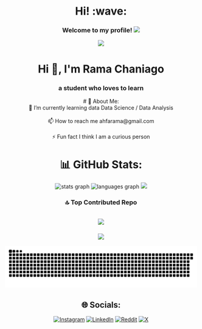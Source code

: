 <!--# Hi there 👋-->

<h1 align='center'> Hi! :wave:</h1>
<h3 align="center">
  Welcome to my profile!
  <img src="https://media.giphy.com/media/hvRJCLFzcasrR4ia7z/giphy.gif" width="28">
</h3>

<p align="center">
  <a href="https://github.com/shiinahan/"><img src="https://readme-typing-svg.herokuapp.com?color=8B64FF&center=true&vCenter=true&lines=Lorem+ipsum+dolor+sit+amet;Assalamu'alaikum+jamet"></a>
</p>

<h1 align="center">Hi 👋, I'm Rama Chaniago</h1>
<h3 align="center">a student who loves to learn</h3>
<p align='center'>
# 💫 About Me:<br>
🌱 I’m currently learning data Data Science / Data Analysis<br><br>📫 How to reach me ahfarama@gmail.com<br><br>⚡ Fun fact I think I am a curious person
</p>

<!--# 💻 Tech Stack:
![CSS3](https://img.shields.io/badge/css3-%231572B6.svg?style=for-the-badge&logo=css3&logoColor=white) ![HTML5](https://img.shields.io/badge/html5-%23E34F26.svg?style=for-the-badge&logo=html5&logoColor=white) ![Dart](https://img.shields.io/badge/dart-%230175C2.svg?style=for-the-badge&logo=dart&logoColor=white) ![PHP](https://img.shields.io/badge/php-%23777BB4.svg?style=for-the-badge&logo=php&logoColor=white) ![Python](https://img.shields.io/badge/python-3670A0?style=for-the-badge&logo=python&logoColor=ffdd54) ![R](https://img.shields.io/badge/r-%23276DC3.svg?style=for-the-badge&logo=r&logoColor=white) ![Laravel](https://img.shields.io/badge/laravel-%23FF2D20.svg?style=for-the-badge&logo=laravel&logoColor=white) ![Flutter](https://img.shields.io/badge/Flutter-%2302569B.svg?style=for-the-badge&logo=Flutter&logoColor=white) ![Apache](https://img.shields.io/badge/apache-%23D42029.svg?style=for-the-badge&logo=apache&logoColor=white) ![MySQL](https://img.shields.io/badge/mysql-4479A1.svg?style=for-the-badge&logo=mysql&logoColor=white) ![Adobe Photoshop](https://img.shields.io/badge/adobe%20photoshop-%2331A8FF.svg?style=for-the-badge&logo=adobe%20photoshop&logoColor=white) ![Figma](https://img.shields.io/badge/figma-%23F24E1E.svg?style=for-the-badge&logo=figma&logoColor=white) ![Pandas](https://img.shields.io/badge/pandas-%23150458.svg?style=for-the-badge&logo=pandas&logoColor=white) ![NumPy](https://img.shields.io/badge/numpy-%23013243.svg?style=for-the-badge&logo=numpy&logoColor=white) ![Matplotlib](https://img.shields.io/badge/Matplotlib-%23ffffff.svg?style=for-the-badge&logo=Matplotlib&logoColor=black) ![Git](https://img.shields.io/badge/git-%23F05033.svg?style=for-the-badge&logo=git&logoColor=white) ![GitHub](https://img.shields.io/badge/github-%23121011.svg?style=for-the-badge&logo=github&logoColor=white) ![Notion](https://img.shields.io/badge/Notion-%23000000.svg?style=for-the-badge&logo=notion&logoColor=white)
## 🏆 GitHub Trophies
![](https://github-profile-trophy.vercel.app/?username=shiinahan&theme=cobalt&no-frame=true&no-bg=true&margin-w=4)

### ✍️ Random Dev Quote
![](https://quotes-github-readme.vercel.app/api?type=horizontal&theme=radical)
-->
<div align="center">

# 📊 GitHub Stats:
<img src="https://github-readme-stats.vercel.app/api?username=shiinahan&hide_title=false&hide_rank=false&show_icons=true&include_all_commits=true&count_private=true&disable_animations=false&theme=dracula&locale=en&hide_border=false&order=1" height="150" alt="stats graph"  />
<img src="https://github-readme-stats.vercel.app/api/top-langs?username=shiinahan&locale=en&hide_title=false&layout=compact&card_width=320&langs_count=5&theme=dracula&hide_border=false&order=2" height="150" alt="languages graph"  />
<img src="https://github-readme-streak-stats.herokuapp.com/?user=shiinahan&theme=merko&hide_border=false")<br/>

### 🔝 Top Contributed Repo
![](https://github-contributor-stats.vercel.app/api?username=shiinahan&limit=5&theme=dark&combine_all_yearly_contributions=true)
---
[![](https://visitcount.itsvg.in/api?id=shiinahan&icon=10&color=0)](https://visitcount.itsvg.in)

<img src="https://raw.githubusercontent.com/shiinahan/shiinahan/output/snake.svg" alt="Snake animation" />

###

## 🌐 Socials:
[![Instagram](https://img.shields.io/badge/Instagram-%23E4405F.svg?logo=Instagram&logoColor=white)](https://instagram.com/frhnahnnn) 
[![LinkedIn](https://img.shields.io/badge/LinkedIn-%230077B5.svg?logo=linkedin&logoColor=white)](https://linkedin.com/in/Ahmad-Farhan-Ramadhan) 
[![Reddit](https://img.shields.io/badge/Reddit-%23FF4500.svg?logo=Reddit&logoColor=white)](https://reddit.com/user/shiinahan) 
[![X](https://img.shields.io/badge/X-black.svg?logo=X&logoColor=white)](https://x.com/RamaChaniago_)  

</div>
